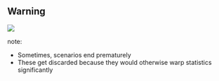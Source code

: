 ## Warning

![](resources/premature.png)

note:
- Sometimes, scenarios end prematurely
- These get discarded because they would otherwise warp statistics significantly
